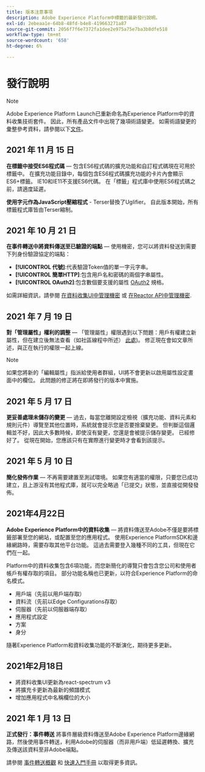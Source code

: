 ```yaml
---
title: 版本注意事項
description: Adobe Experience Platform中標籤的最新發行說明。
exl-id: 2ebeaa1e-64b8-48fd-b4e8-419663271a87
source-git-commit: 2056f7f6e7372fa1dee2e975a75e7ba3b8dfe518
workflow-type: tm+mt
source-wordcount: '658'
ht-degree: 6%

---
```


# 發行說明

>[!NOTE]
>
>Adobe Experience Platform Launch已重新命名為Experience Platform中的資料收集技術套件。 因此，所有產品文件中出現了幾項術語變更。 如需術語變更的彙整參考資料，請參閱以下[文件](../term-updates.md)。

## 2021 年 11 月 15 日

**在標籤中接受ES6程式碼**  — 包含ES6程式碼的擴充功能和自訂程式碼現在可用於標籤中。 在擴充功能目錄中，每個包含ES6程式碼擴充功能的卡片內會顯示ES6+標籤。 IE10和IE11不支援ES6代碼。 在「標籤」程式庫中使用ES6程式碼之前，請適度延遲。

**使用字元作為JavaScript壓縮程式** - Terser替換了Uglifier。 自此版本開始，所有標籤程式庫皆由Terser縮制。

## 2021 年 10 月 21 日

**在事件轉送中將資料傳送至已驗證的端點**  — 使用機密，您可以將資料發送到需要下列身份驗證協定的端點：

* **[!UICONTROL 代號]**:代表驗證Token值的單一字元字串。
* **[!UICONTROL 簡單HTTP]**:包含用戶名和密碼的兩個字串屬性。
* **[!UICONTROL OAuth2]**:包含數個要支援的屬性 [OAuth2](https://datatracker.ietf.org/doc/html/rfc6749) 規格。

如需詳細資訊，請參閱 [在資料收集UI中管理機密](../ui/event-forwarding/secrets.md) 或 [在Reactor API中管理機密](../api/guides/secrets.md).

## 2021 年 7 月 19 日

**對「管理屬性」權利的調整**  — 「管理屬性」權限遇到以下問題：用戶有權建立新屬性，但在建立後無法查看（如社區線程中所述） [此處](https://experienceleaguecommunities.adobe.com/t5/adobe-experience-platform-launch/technical-advisory-adjustments-to-the-manage-properties/ba-p/399176))。 修正現在會如文章所述，與正在執行的權限一起上線。

>[!NOTE]
>
>如果您將新的「編輯屬性」指派給使用者群組，UI將不會更新以啟用屬性設定畫面中的欄位。 此問題的修正將在即將發行的版本中實施。

## 2021 年 5 月 17 日

**更妥善處理未儲存的變更**  — 過去，每當您離開設定檢視（擴充功能、資料元素和規則元件）導覽至其他位置時，系統就會提示您是否要捨棄變更。 但判斷這個邏輯並不好，因此大多數時候，即使沒有變更，您還是會被提示儲存變更。  已經修好了。  從現在開始，您應該只有在實際進行變更時才會看到該提示。

## 2021 年 5 月 10 日

**簡化發佈作業**  — 不再需要建置至測試環境。  如果您有適當的權限，只要您已成功建立，且上游沒有其他程式庫，就可以完全略過「已提交」狀態，並直接從開發發佈。

## 2021年4月22日

**Adobe Experience Platform中的資料收集**  — 將資料傳送至Adobe不僅是要將標籤部署至您的網站，或配置至您的應用程式。  使用Experience PlatformSDK和邊緣網路時，需要存取其他平台功能。  這過去需要登入幾種不同的工具，但現在它們在一起。

Platform中的資料收集包含6項功能，而您新簡化的導覽只會包含您公司和使用者帳戶有權存取的項目。  部分功能名稱也已更新，以符合Experience Platform的命名模式。

* 用戶端（先前以用戶端存取）
* 資料流（先前以Edge Configurations存取）
* 伺服器（先前以伺服器端存取）
* 應用程式設定
* 方案
* 身分

隨著Experience Platform和資料收集功能的不斷演化，期待更多更新。

## 2021年2月18日

* 將資料收集UI更新為react-spectrum v3
* 將擴充卡更新為最新的頻譜模式
* 增加應用程式中名稱欄位的大小

## 2021 年 1 月 13 日

**正式發行：事件轉送** 將事件層級資料傳送至Adobe Experience Platform邊緣網路，然後使用事件轉送，利用Adobe的伺服器（而非用戶端）低延遲轉換、擴充及傳送該資料至非Adobe端點。

請參閱 [事件轉送概觀](../ui/event-forwarding/overview.md) 和 [快速入門手冊](../ui/event-forwarding/getting-started.md) 以取得更多資訊。
